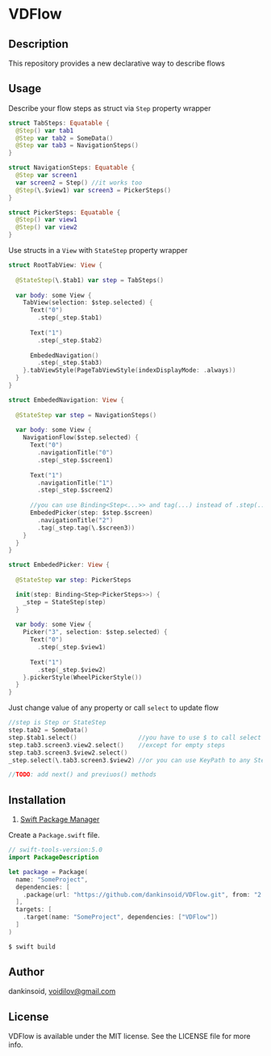 # VDFlow

## Description
This repository provides a new declarative way to describe flows
## Usage
Describe your flow steps as struct via `Step` property wrapper
```swift
struct TabSteps: Equatable {
  @Step() var tab1
  @Step var tab2 = SomeData()
  @Step var tab3 = NavigationSteps()
}

struct NavigationSteps: Equatable {
  @Step var screen1
  var screen2 = Step() //it works too
  @Step(\.$view1) var screen3 = PickerSteps()
}

struct PickerSteps: Equatable {
  @Step() var view1
  @Step() var view2
}
```
Use structs in a `View` with `StateStep` property wrapper
```swift
struct RootTabView: View {
  
  @StateStep(\.$tab1) var step = TabSteps()
  
  var body: some View {
    TabView(selection: $step.selected) {
      Text("0")
        .step(_step.$tab1)
      
      Text("1")
        .step(_step.$tab2)
      
      EmbededNavigation()
        .step(_step.$tab3)
    }.tabViewStyle(PageTabViewStyle(indexDisplayMode: .always))
  }
}

struct EmbededNavigation: View {
  
  @StateStep var step = NavigationSteps()
  
  var body: some View {
    NavigationFlow($step.selected) {
      Text("0")
        .navigationTitle("0")
        .step(_step.$screen1)
      
      Text("1")
        .navigationTitle("1")
        .step(_step.$screen2)
      
      //you can use Binding<Step<...>> and tag(...) instead of .step(...) to guarantee 
      EmbededPicker(step: $step.$screen)
        .navigationTitle("2")
        .tag(_step.tag(\.$screen3))
    }
  }
}

struct EmbededPicker: View {
  
  @StateStep var step: PickerSteps

  init(step: Binding<Step<PickerSteps>>) {
    _step = StateStep(step)
  }
  
  var body: some View {
    Picker("3", selection: $step.selected) {
      Text("0")
        .step(_step.$view1)
      
      Text("1")
        .step(_step.$view2)
    }.pickerStyle(WheelPickerStyle())
  }
}
```
Just change value of any property or call `select` to update flow
```swift
//step is Step or StateStep 
step.tab2 = SomeData()
step.$tab1.select()                 //you have to use $ to call select
step.tab3.screen3.view2.select()    //except for empty steps
step.tab3.screen3.$view2.select()  
_step.select(\.tab3.screen3.$view2) //or you can use KeyPath to any Step property

//TODO: add next() and previuos() methods
```
## Installation

1. [Swift Package Manager](https://github.com/apple/swift-package-manager)

Create a `Package.swift` file.
```swift
// swift-tools-version:5.0
import PackageDescription

let package = Package(
  name: "SomeProject",
  dependencies: [
    .package(url: "https://github.com/dankinsoid/VDFlow.git", from: "2.2.0")
  ],
  targets: [
    .target(name: "SomeProject", dependencies: ["VDFlow"])
  ]
)
```
```ruby
$ swift build
```

## Author

dankinsoid, voidilov@gmail.com

## License

VDFlow is available under the MIT license. See the LICENSE file for more info.
